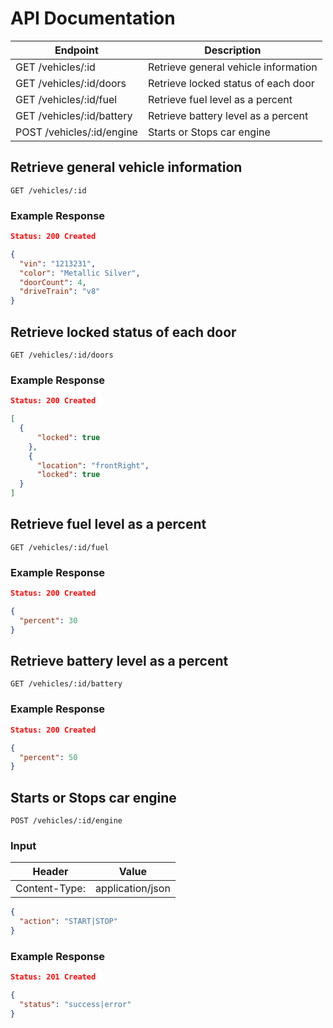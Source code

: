 # API Documentation

|Endpoint|Description|
|---|---|
|GET /vehicles/:id|Retrieve general vehicle information|
|GET /vehicles/:id/doors|Retrieve locked status of each door|
|GET /vehicles/:id/fuel|Retrieve fuel level as a percent|
|GET /vehicles/:id/battery|Retrieve battery level as a percent|
|POST /vehicles/:id/engine|Starts or Stops car engine|


## Retrieve general vehicle information

```
GET /vehicles/:id
```
### Example Response

```json
Status: 200 Created

{
  "vin": "1213231",
  "color": "Metallic Silver",
  "doorCount": 4,
  "driveTrain": "v8"
}

```

## Retrieve locked status of each door

```
GET /vehicles/:id/doors
```
### Example Response

```json
Status: 200 Created

[
  {
      "locked": true
    },
    {
      "location": "frontRight",
      "locked": true
  } 
]

```

## Retrieve fuel level as a percent

```
GET /vehicles/:id/fuel
```
### Example Response

```json
Status: 200 Created

{
  "percent": 30
}

```

## Retrieve battery level as a percent

```
GET /vehicles/:id/battery
```
### Example Response

```json
Status: 200 Created

{
  "percent": 50
}

```

## Starts or Stops car engine

```
POST /vehicles/:id/engine
```

### Input

|Header|Value|
|---|---|
|Content-Type:|application/json|

```json
{
  "action": "START|STOP"
}
```

### Example Response

```json
Status: 201 Created

{
  "status": "success|error"
}
```
